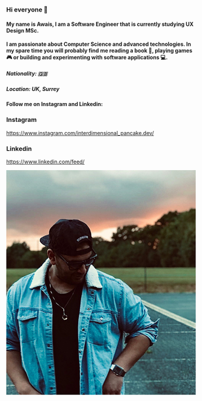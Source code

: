 ### Hi everyone 👋

#### My name is Awais, I am a Software Engineer that is currently studying UX Design MSc. 
#### I am passionate about Computer Science and advanced technologies. In my spare time you will probably find me reading a book 📖, playing games 🎮 or building and experimenting with software applications 💻.

##### Nationality: 🇬🇧
##### Location: UK, Surrey

#### Follow me on Instagram and Linkedin:

### Instagram
https://www.instagram.com/interdimensional_pancake.dev/

### Linkedin
https://www.linkedin.com/feed/

![Image](https://github.com/AKhatabdev/AKhatabdev/blob/master/images/IntroImage.jpg)

<!--
**AKhatabdev/AKhatabdev** is a ✨ _special_ ✨ repository because its `README.md` (this file) appears on your GitHub profile.

Here are some ideas to get you started:

- 🔭 I’m currently working on ...
- 🌱 I’m currently learning ...
- 👯 I’m looking to collaborate on ...
- 🤔 I’m looking for help with ...
- 💬 Ask me about ...
- 📫 How to reach me: ...
- 😄 Pronouns: ...
- ⚡ Fun fact: ...
-->
